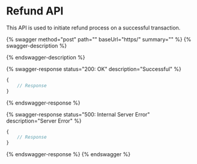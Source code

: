 # Refund API

This API is used to initiate refund process on a successful transaction.

{% swagger method="post" path="" baseUrl="https/" summary="" %}
{% swagger-description %}

{% endswagger-description %}

{% swagger-response status="200: OK" description="Successful" %}
```javascript
{
    // Response
}
```
{% endswagger-response %}

{% swagger-response status="500: Internal Server Error" description="Server Error" %}
```javascript
{
    // Response
}
```
{% endswagger-response %}
{% endswagger %}
